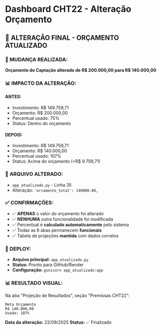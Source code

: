 # Dashboard CHT22 - Alteração Orçamento

## 🎯 **ALTERAÇÃO FINAL - ORÇAMENTO ATUALIZADO**

### 🔧 **MUDANÇA REALIZADA:**
**Orçamento de Captação alterado de R$ 200.000,00 para R$ 140.000,00**

### 📊 **IMPACTO DA ALTERAÇÃO:**

#### **ANTES:**
- Investimento: R$ 149.759,71
- Orçamento: R$ 200.000,00
- Percentual usado: 75%
- Status: Dentro do orçamento

#### **DEPOIS:**
- Investimento: R$ 149.759,71
- Orçamento: R$ 140.000,00
- Percentual usado: 107%
- Status: Acima do orçamento (+R$ 9.759,71)

### 📍 **ARQUIVO ALTERADO:**
- `app_atualizado.py` - Linha 35
- Alteração: `'orcamento_total': 140000.00,`

### ✅ **CONFIRMAÇÕES:**
- ✅ **APENAS** o valor do orçamento foi alterado
- ✅ **NENHUMA** outra funcionalidade foi modificada
- ✅ Percentual é **calculado automaticamente** pelo sistema
- ✅ Todas as 6 abas permanecem **funcionais**
- ✅ Tabela de projeções **mantida** com dados corretos

### 🚀 **DEPLOY:**
- **Arquivo principal:** `app_atualizado.py`
- **Status:** Pronto para GitHub/Render
- **Configuração:** `gunicorn app_atualizado:app`

### 📊 **RESULTADO VISUAL:**
Na aba "Projeção de Resultados", seção "Premissas CHT22":
```
Meta Orçamento
R$ 140.000,00
Usado: 107%
```

**Data da alteração:** 22/09/2025
**Status:** ✅ Finalizado
